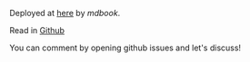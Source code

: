 Deployed at [here](https://ireina7.github.io/base) by *mdbook*.

Read in [Github](./src/README.md)

You can comment by opening github issues and let's discuss!